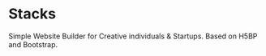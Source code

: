 # Stacks

Simple Website Builder for Creative individuals &amp; Startups. Based on H5BP and Bootstrap.

